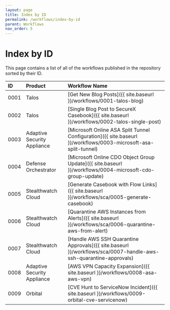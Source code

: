 ```yaml
---
layout: page
title: Index by ID
permalink: /workflows/index-by-id
parent: Workflows
nav_order: 5
---
```


# Index by ID
This page contains a list of all of the workflows published in the repository sorted by their ID.

| ID   | Product | Workflow Name |
|:-----|:--------|:--------------|
| 0001 | Talos | [Get New Blog Posts]({{ site.baseurl }}/workflows/0001-talos-blog) |
| 0002 | Talos | [Single Blog Post to SecureX Casebook]({{ site.baseurl }}/workflows/0002-talos-single-post) |
| 0003 | Adaptive Security Appliance | [Microsoft Online ASA Split Tunnel Configuration]({{ site.baseurl }}/workflows/0003-microsoft-asa-split-tunnel) |
| 0004 | Defense Orchestrator | [Microsoft Online CDO Object Group Update]({{ site.baseurl }}/workflows/0004-microsoft-cdo-group-update) |
| 0005 | Stealthwatch Cloud | [Generate Casebook with Flow Links]({{ site.baseurl }}/workflows/sca/0005-generate-casebook) |
| 0006 | Stealthwatch Cloud | [Quarantine AWS Instances from Alerts]({{ site.baseurl }}/workflows/sca/0006-quarantine-aws-from-alert) |
| 0007 | Stealthwatch Cloud | [Handle AWS SSH Quarantine Approvals]({{ site.baseurl }}/workflows/sca/0007-handle-aws-ssh-quarantine-approvals) |
| 0008 | Adaptive Security Appliance | [AWS VPN Capacity Expansion]({{ site.baseurl }}/workflows/0008-asa-aws-vpn) |
| 0009 | Orbital | [CVE Hunt to ServiceNow Incident]({{ site.baseurl }}/workflows/0009-orbital-cve-servicenow) |